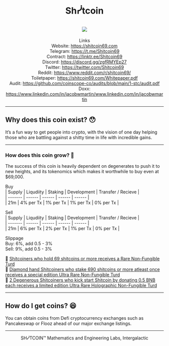 <h1 align="center">
Shᓰtcoin
<br/><br/>
<img src="https://i.ibb.co/pj8NBBq/200by200-copy.png">  
</h1>
<div align="center">  

Links  
Website: https://shitcoin69.com  
Telegram: https://t.me/Shitcoin69  
Contract: https://linktr.ee/Shitcoin69  
Discord: https://discord.gg/zgfRMYEp27  
Twitter: https://twitter.com/Shitcoin69    
Reddit: https://www.reddit.com/r/shitcoin69/    
Toiletpaper: https://shitcoin69.com/Whitepaper.pdf  
Audit: https://github.com/coinscope-co/audits/blob/main/1-stc/audit.pdf  
Doxx: https://www.linkedin.com/in/jacobwmartin/www.linkedin.com/in/jacobwmartin  

</div>  

-------
## Why does this coin exist? 😯

It’s a fun way to get people into crypto, with the vision of one day helping those who are battling against a shitty time in life with incredible gains.  

-------
### How does this coin grow? 🧐

The success of this coin is heavily dependent on degenerates to push it to new heights, and its tokenomics which makes it worthwhile to buy even at $69,000.   

Buy  
|  Supply  |   Liqudiity    |      Staking     |       Development     |  Transfer / Recieve  |  
|  ------- |    ------      |      ------      |         ------        |        ------        |  
|   21m    |   4% per Tx    |     1% per Tx    |        1% per Tx      |      0% per Tx       |  
  
Sell  
|  Supply  |   Liqudiity    |      Staking     |       Development     |  Transfer / Recieve  |  
|  ------- |    ------      |      ------      |         ------        |        ------        |  
|   21m    |   6% per Tx    |     2% per Tx    |        1% per Tx      |      0% per Tx       |  

   
Slippage  
Buy: 6%, add 0.5 - 3%  
Sell: 9%, add 0.5 - 3%    

💩 [Shitcoiners who hold 69 shitcoins or more receives a Rare Non-Fungible Turd](https://i.ibb.co/rFgRVWB/Thanks-for-buying-Shitcoin.png)    
💎 [Diamond hand Shitcoiners who stake 690 shitcoins or more atleast once receives a special edition Ultra Rare Non-Fungible Turd](https://i.ibb.co/fksdXpm/Degenerosity-NFT.png)  
🙊 [2 Degenerous Shitcoiners who kick start Shitcoin by donating 0.5 BNB each receives a limited edition Ultra Rare Holographic Non-Fungible Turd](https://i.ibb.co/kHRvjm3/Diamond-hand-2.png)  


-------
## How do I get coins? 😆 

You can obtain coins from Defi cryptocurrency exchanges such as Pancakeswap or Flooz ahead of our major exchange listings.


<div align="center">  
      
    
*********************************************************  
    
SHᓰTCOIN™ Mathematics and Engineering Labs, Intergalactic  
     
</div align="center">     
